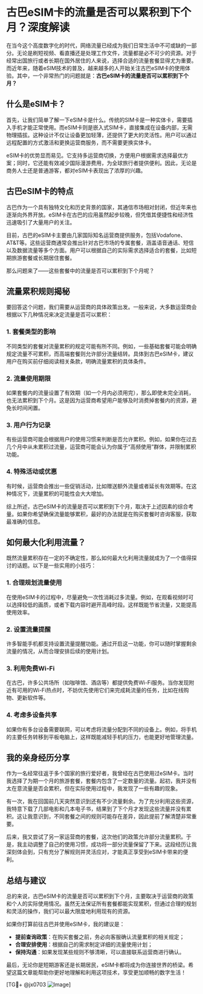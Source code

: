 # 古巴eSIM卡的流量是否可以累积到下个月？深度解读

在当今这个高度数字化的时代，网络流量已经成为我们日常生活中不可或缺的一部分。无论是刷短视频、看直播还是处理工作文件，流量都是必不可少的资源。对于经常出国旅行或者长期在国外居住的人来说，选择合适的流量套餐显得尤为重要。而近年来，随着eSIM技术的普及，越来越多的人开始关注古巴eSIM卡的使用体验。其中，一个非常热门的问题就是：**古巴eSIM卡的流量是否可以累积到下个月？**

## 什么是eSIM卡？

首先，让我们简单了解一下eSIM卡是什么。传统的SIM卡是一种实体卡，需要插入手机才能正常使用。而eSIM卡则是嵌入式SIM卡，直接集成在设备内部，无需物理插拔。这种设计不仅让设备更加轻薄，还提供了更大的灵活性。用户可以通过远程配置的方式激活和更换运营商服务，而不需要更换实体卡。

eSIM卡的优势显而易见。它支持多运营商切换，方便用户根据需求选择最优方案；同时，它还能有效减少国际漫游费用，为全球旅行者提供便利。因此，无论是商务人士还是普通游客，都对eSIM卡表现出了浓厚的兴趣。

## 古巴eSIM卡的特点

古巴作为一个具有独特文化和历史背景的国家，其通信市场相对封闭，但近年来也逐渐向外界开放。eSIM卡在古巴的应用虽然起步较晚，但凭借其便捷性和经济性迅速吸引了大量用户的关注。

目前，古巴的eSIM卡主要由几家国际知名运营商提供服务，包括Vodafone、AT&T等。这些运营商通常会推出针对古巴市场的专属套餐，涵盖语音通话、短信以及数据流量等多个方面。用户可以根据自己的实际需求选择适合的套餐，比如短期旅游套餐或长期居住套餐。

那么问题来了——这些套餐中的流量是否可以累积到下个月呢？

## 流量累积规则揭秘

要回答这个问题，我们需要从运营商的具体政策出发。一般来说，大多数运营商会根据以下几种情况来决定流量是否可以累积：

### 1. 套餐类型的影响
不同类型的套餐对流量累积的规定可能有所不同。例如，一些基础套餐可能会明确规定流量不可累积，而高端套餐则允许部分流量结转。具体到古巴eSIM卡，建议用户在购买前仔细阅读相关条款，明确流量累积的具体条件。

### 2. 流量使用期限
如果套餐内的流量设置了有效期（如一个月内必须用完），那么即使未完全消耗，也无法累积到下个月。这是因为运营商希望用户能够及时消费掉套餐内的资源，避免长时间闲置。

### 3. 用户行为记录
有些运营商可能会根据用户的使用习惯来判断是否允许累积。例如，如果你在过去几个月中从未累积过流量，运营商可能会认为你属于“高频使用”群体，并限制累积功能。

### 4. 特殊活动或优惠
有时候，运营商会推出一些促销活动，比如赠送额外流量或者延长有效期等。在这种情况下，流量累积的可能性会大大增加。

综上所述，古巴eSIM卡的流量是否可以累积到下个月，取决于上述因素的综合考量。如果你希望确保流量能够累积，最好的办法就是在购买套餐时咨询客服，获取最准确的信息。

## 如何最大化利用流量？

既然流量累积存在一定的不确定性，那么如何最大化利用流量就成为了一个值得探讨的话题。以下是一些实用的小技巧：

### 1. 合理规划流量使用
在使用eSIM卡的过程中，尽量避免一次性消耗过多流量。例如，在观看视频时可以选择较低的画质，或者下载内容时避开高峰时段。这样既能节省流量，又能提高使用效率。

### 2. 设置流量提醒
许多智能手机都支持设置流量提醒功能。通过开启这一功能，你可以随时掌握剩余流量的情况，从而合理安排后续的使用计划。

### 3. 利用免费Wi-Fi
在古巴，许多公共场所（如咖啡馆、酒店等）都提供免费Wi-Fi服务。当你发现附近有可用的Wi-Fi热点时，不妨优先使用它们来完成耗流量的任务，比如在线购物、更新软件等。

### 4. 考虑多设备共享
如果你有多台设备需要联网，可以考虑将流量分配到不同的设备上。例如，将手机的主要任务转移到平板电脑上，这样既能减轻手机的压力，也能更好地管理流量。

## 我的亲身经历分享

作为一名经常往返于多个国家的旅行爱好者，我曾经在古巴使用过eSIM卡。当时我选择了为期一个月的旅游套餐，套餐内包含了一定数量的流量。起初，我并没有太在意流量是否会累积，但在实际使用过程中，我发现了一些有趣的现象。

有一次，我在回国前几天突然意识到还有不少流量剩余。为了充分利用这些资源，我特意下载了几部电影和几本电子书，结果到了下个月才发现这些流量并没有累积。这让我意识到，不同套餐之间的规则可能存在差异，因此提前了解清楚非常重要。

后来，我又尝试了另一家运营商的套餐，这次他们的政策允许部分流量累积。于是，我主动调整了自己的使用习惯，成功将一部分流量保留了下来。这段经历让我深刻体会到，只有充分了解规则并灵活应对，才能真正享受到eSIM卡带来的便利。

## 总结与建议

总的来说，古巴eSIM卡的流量是否可以累积到下个月，主要取决于运营商的政策和个人的实际使用情况。虽然无法保证所有套餐都能实现累积，但通过合理的规划和灵活的操作，我们可以最大限度地利用现有的资源。

如果你打算前往古巴并使用eSIM卡，我的建议是：

- **提前查询政策**：在购买套餐之前，务必向客服确认流量累积的相关规定；
- **合理安排使用**：根据自己的需求制定详细的流量使用计划；
- **保持沟通**：如果发现某些规则不够清晰，可以直接联系运营商进行确认。

最后，无论你是短期游客还是长期居民，eSIM卡都将成为你连接世界的桥梁。希望这篇文章能帮助你更好地理解和利用这项技术，享受更加顺畅的数字生活！

[TG💪+ @jx0703 ![Image](https://github.com/user-attachments/assets/dbca1d08-cadb-493c-b0ec-ad6f7a83f270)]